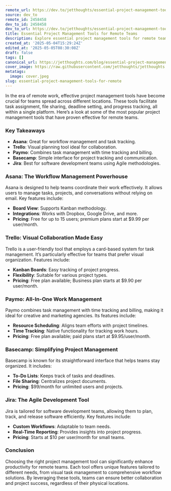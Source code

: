 ```yaml
---
remote_url: https://dev.to/jetthoughts/essential-project-management-tools-for-remote-teams-458g
source: dev_to
remote_id: 2458458
dev_to_id: 2458458
dev_to_url: https://dev.to/jetthoughts/essential-project-management-tools-for-remote-teams-458g
title: Essential Project Management Tools for Remote Teams
description: Explore essential project management tools for remote teams, including Asana, Trello, Paymo, Basecamp, and Jira, to enhance productivity and collaboration.
created_at: '2025-05-04T15:29:24Z'
edited_at: '2025-05-05T08:30:08Z'
draft: false
tags: []
canonical_url: https://jetthoughts.com/blog/essential-project-management-tools-for-remote/
cover_image: https://raw.githubusercontent.com/jetthoughts/jetthoughts.github.io/master/content/blog/essential-project-management-tools-for-remote/cover.jpeg
metatags:
  image: cover.jpeg
slug: essential-project-management-tools-for-remote
---
```

In the era of remote work, effective project management tools have become crucial for teams spread across different locations. These tools facilitate task assignment, file sharing, deadline setting, and progress tracking, all within a single platform. Here’s a look at some of the most popular project management tools that have proven effective for remote teams.

### Key Takeaways

*   **Asana**: Great for workflow management and task tracking.
*   **Trello**: Visual planning tool ideal for collaboration.
*   **Paymo**: Combines task management with time tracking and billing.
*   **Basecamp**: Simple interface for project tracking and communication.
*   **Jira**: Best for software development teams using Agile methodologies.

### Asana: The Workflow Management Powerhouse

Asana is designed to help teams coordinate their work effectively. It allows users to manage tasks, projects, and conversations without relying on email. Key features include:

*   **Board View**: Supports Kanban methodology.
*   **Integrations**: Works with Dropbox, Google Drive, and more.
*   **Pricing**: Free for up to 15 users; premium plans start at $9.99 per user/month.

### Trello: Visual Collaboration Made Easy

Trello is a user-friendly tool that employs a card-based system for task management. It’s particularly effective for teams that prefer visual organization. Features include:

*   **Kanban Boards**: Easy tracking of project progress.
*   **Flexibility**: Suitable for various project types.
*   **Pricing**: Free plan available; Business plan starts at $9.90 per user/month.

### Paymo: All-In-One Work Management

Paymo combines task management with time tracking and billing, making it ideal for creative and marketing agencies. Its features include:

*   **Resource Scheduling**: Aligns team efforts with project timelines.
*   **Time Tracking**: Native functionality for tracking work hours.
*   **Pricing**: Free plan available; paid plans start at $9.95/user/month.

### Basecamp: Simplifying Project Management

Basecamp is known for its straightforward interface that helps teams stay organized. It includes:

*   **To-Do Lists**: Keeps track of tasks and deadlines.
*   **File Sharing**: Centralizes project documents.
*   **Pricing**: $99/month for unlimited users and projects.

### Jira: The Agile Development Tool

Jira is tailored for software development teams, allowing them to plan, track, and release software efficiently. Key features include:

*   **Custom Workflows**: Adaptable to team needs.
*   **Real-Time Reporting**: Provides insights into project progress.
*   **Pricing**: Starts at $10 per user/month for small teams.

### Conclusion

Choosing the right project management tool can significantly enhance productivity for remote teams. Each tool offers unique features tailored to different needs, from visual task management to comprehensive workflow solutions. By leveraging these tools, teams can ensure better collaboration and project success, regardless of their physical locations.
